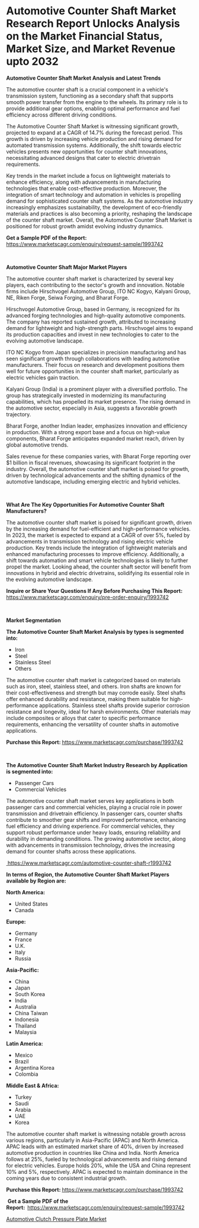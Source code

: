 <p><h1>Automotive Counter Shaft Market Research Report Unlocks Analysis on the Market Financial Status, Market Size, and Market Revenue upto 2032</h1></p><p><strong>Automotive Counter Shaft Market Analysis and Latest Trends</strong></p>
<p><p>The automotive counter shaft is a crucial component in a vehicle's transmission system, functioning as a secondary shaft that supports smooth power transfer from the engine to the wheels. Its primary role is to provide additional gear options, enabling optimal performance and fuel efficiency across different driving conditions.</p><p>The Automotive Counter Shaft Market is witnessing significant growth, projected to expand at a CAGR of 14.7% during the forecast period. This growth is driven by increasing vehicle production and rising demand for automated transmission systems. Additionally, the shift towards electric vehicles presents new opportunities for counter shaft innovations, necessitating advanced designs that cater to electric drivetrain requirements.</p><p>Key trends in the market include a focus on lightweight materials to enhance efficiency, along with advancements in manufacturing technologies that enable cost-effective production. Moreover, the integration of smart technology and automation in vehicles is propelling demand for sophisticated counter shaft systems. As the automotive industry increasingly emphasizes sustainability, the development of eco-friendly materials and practices is also becoming a priority, reshaping the landscape of the counter shaft market. Overall, the Automotive Counter Shaft Market is positioned for robust growth amidst evolving industry dynamics.</p></p>
<p><strong>Get a Sample PDF of the Report:&nbsp;</strong> <a href="https://www.marketscagr.com/enquiry/request-sample/1993742?utm_campaign=1836&utm_medium=2&utm_source=Github&utm_content=ia&utm_term=15012025&utm_id=automotive-counter-shaft">https://www.marketscagr.com/enquiry/request-sample/1993742</a></p>
<p>&nbsp;</p>
<p><strong>Automotive Counter Shaft Major Market Players</strong></p>
<p><p>The automotive counter shaft market is characterized by several key players, each contributing to the sector's growth and innovation. Notable firms include Hirschvogel Automotive Group, ITO NC Kogyo, Kalyani Group, NE, Riken Forge, Seiwa Forging, and Bharat Forge.</p><p>Hirschvogel Automotive Group, based in Germany, is recognized for its advanced forging technologies and high-quality automotive components. The company has reported sustained growth, attributed to increasing demand for lightweight and high-strength parts. Hirschvogel aims to expand its production capacities and invest in new technologies to cater to the evolving automotive landscape.</p><p>ITO NC Kogyo from Japan specializes in precision manufacturing and has seen significant growth through collaborations with leading automotive manufacturers. Their focus on research and development positions them well for future opportunities in the counter shaft market, particularly as electric vehicles gain traction.</p><p>Kalyani Group (India) is a prominent player with a diversified portfolio. The group has strategically invested in modernizing its manufacturing capabilities, which has propelled its market presence. The rising demand in the automotive sector, especially in Asia, suggests a favorable growth trajectory.</p><p>Bharat Forge, another Indian leader, emphasizes innovation and efficiency in production. With a strong export base and a focus on high-value components, Bharat Forge anticipates expanded market reach, driven by global automotive trends.</p><p>Sales revenue for these companies varies, with Bharat Forge reporting over $1 billion in fiscal revenues, showcasing its significant footprint in the industry. Overall, the automotive counter shaft market is poised for growth, driven by technological advancements and the shifting dynamics of the automotive landscape, including emerging electric and hybrid vehicles.</p></p>
<p>&nbsp;</p>
<p><strong>What Are The Key Opportunities For Automotive Counter Shaft Manufacturers?</strong></p>
<p><p>The automotive counter shaft market is poised for significant growth, driven by the increasing demand for fuel-efficient and high-performance vehicles. In 2023, the market is expected to expand at a CAGR of over 5%, fueled by advancements in transmission technology and rising electric vehicle production. Key trends include the integration of lightweight materials and enhanced manufacturing processes to improve efficiency. Additionally, a shift towards automation and smart vehicle technologies is likely to further propel the market. Looking ahead, the counter shaft sector will benefit from innovations in hybrid and electric drivetrains, solidifying its essential role in the evolving automotive landscape.</p></p>
<p><strong>Inquire or Share Your Questions If Any Before Purchasing This Report:</strong> <a href="https://www.marketscagr.com/enquiry/pre-order-enquiry/1993742?utm_campaign=1836&utm_medium=2&utm_source=Github&utm_content=ia&utm_term=15012025&utm_id=automotive-counter-shaft">https://www.marketscagr.com/enquiry/pre-order-enquiry/1993742</a></p>
<p>&nbsp;</p>
<p><strong>Market Segmentation</strong></p>
<p><strong>The Automotive Counter Shaft Market Analysis by types is segmented into:</strong></p>
<p><ul><li>Iron</li><li>Steel</li><li>Stainless Steel</li><li>Others</li></ul></p>
<p><p>The automotive counter shaft market is categorized based on materials such as iron, steel, stainless steel, and others. Iron shafts are known for their cost-effectiveness and strength but may corrode easily. Steel shafts offer enhanced durability and resistance, making them suitable for high-performance applications. Stainless steel shafts provide superior corrosion resistance and longevity, ideal for harsh environments. Other materials may include composites or alloys that cater to specific performance requirements, enhancing the versatility of counter shafts in automotive applications.</p></p>
<p><strong>Purchase this Report:&nbsp;</strong><a href="https://www.marketscagr.com/purchase/1993742?utm_campaign=1836&utm_medium=2&utm_source=Github&utm_content=ia&utm_term=15012025&utm_id=automotive-counter-shaft">https://www.marketscagr.com/purchase/1993742</a></p>
<p>&nbsp;</p>
<p><strong>The Automotive Counter Shaft Market Industry Research by Application is segmented into:</strong></p>
<p><ul><li>Passenger Cars</li><li>Commercial Vehicles</li></ul></p>
<p><p>The automotive counter shaft market serves key applications in both passenger cars and commercial vehicles, playing a crucial role in power transmission and drivetrain efficiency. In passenger cars, counter shafts contribute to smoother gear shifts and improved performance, enhancing fuel efficiency and driving experience. For commercial vehicles, they support robust performance under heavy loads, ensuring reliability and durability in demanding conditions. The growing automotive sector, along with advancements in transmission technology, drives the increasing demand for counter shafts across these applications.</p></p>
<p><a href="https://www.marketscagr.com/automotive-counter-shaft-r1993742?utm_campaign=1836&utm_medium=2&utm_source=Github&utm_content=ia&utm_term=15012025&utm_id=automotive-counter-shaft">&nbsp;https://www.marketscagr.com/automotive-counter-shaft-r1993742</a></p>
<p><strong>In terms of Region, the Automotive Counter Shaft Market Players available by Region are:</strong></p>
<p>
    <p> <strong> North America: </strong>
        <ul>
            <li>United States</li>
            <li>Canada</li>
        </ul>
        </p> 
    <p> <strong> Europe: </strong>
        <ul>
            <li>Germany</li>
            <li>France</li>
            <li>U.K.</li>
            <li>Italy</li>
            <li>Russia</li>
        </ul>
        </p> 
    <p> <strong> Asia-Pacific: </strong>
        <ul>
            <li>China</li>
            <li>Japan</li>
            <li>South Korea</li>
            <li>India</li>
            <li>Australia</li>
            <li>China Taiwan</li>
            <li>Indonesia</li>
            <li>Thailand</li>
            <li>Malaysia</li>
        </ul>
        </p> 
    <p> <strong> Latin America: </strong>
        <ul>
            <li>Mexico</li>
            <li>Brazil</li>
            <li>Argentina Korea</li>
            <li>Colombia</li>
        </ul>
        </p> 
    <p> <strong> Middle East & Africa: </strong>
        <ul>
            <li>Turkey</li>
            <li>Saudi</li>
            <li>Arabia</li>
            <li>UAE</li>
            <li>Korea</li>
        </ul>
    </p>
    </p>
<p><p>The automotive counter shaft market is witnessing notable growth across various regions, particularly in Asia-Pacific (APAC) and North America. APAC leads with an estimated market share of 40%, driven by increased automotive production in countries like China and India. North America follows at 25%, fueled by technological advancements and rising demand for electric vehicles. Europe holds 20%, while the USA and China represent 10% and 5%, respectively. APAC is expected to maintain dominance in the coming years due to consistent industrial growth.</p></p>
<p><strong>Purchase this Report: </strong><a href="https://www.marketscagr.com/purchase/1993742?utm_campaign=1836&utm_medium=2&utm_source=Github&utm_content=ia&utm_term=15012025&utm_id=automotive-counter-shaft">https://www.marketscagr.com/purchase/1993742</a></p>
<p>&nbsp;<strong>Get a Sample PDF of the Report:&nbsp;&nbsp;</strong><a href="https://www.marketscagr.com/enquiry/request-sample/1993742?utm_campaign=1836&utm_medium=2&utm_source=Github&utm_content=ia&utm_term=15012025&utm_id=automotive-counter-shaft">https://www.marketscagr.com/enquiry/request-sample/1993742</a></p>
<p><strong></strong></p>
<p><p><a href="https://github.com/mabutironaldo/Market-Research-Report-List-6/blob/main/automotive-clutch-pressure-plate-market.md?utm_campaign=1836&utm_medium=2&utm_source=Github&utm_content=ia&utm_term=15012025&utm_id=automotive-counter-shaft">Automotive Clutch Pressure Plate Market</a></p></p>